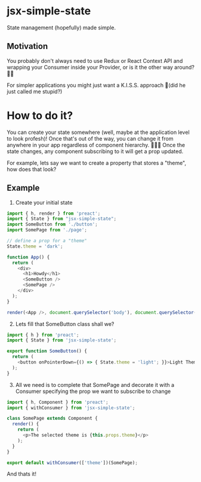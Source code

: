 # jsx-simple-state
State management (hopefully) made simple.

## Motivation
You probably don't always need to use Redux or React Context API and wrapping your Consumer inside your Provider, or is it the other way around? 🤷‍♂️

For simpler applications you might just want a K.I.S.S. approach 🤔(did he just called me stupid?)

# How to do it?
You can create your state somewhere (well, maybe at the application level to look profesh)! 
Once that's out of the way, you can change it from anywhere in your app regardless of component hierarchy. 🎉🎉🎉
Once the state changes, any component subscribing to it will get a prop updated.

For example, lets say we want to create a property that stores a "theme", how does that look?

## Example

1) Create your initial state
```javascript
import { h, render } from 'preact';
import { State } from "jsx-simple-state";
import SomeButton from './button';
import SomePage from './page';

// define a prop for a "theme"
State.theme = 'dark';

function App() {
  return (
    <div>
      <h1>Howdy</h1>
      <SomeButton />
      <SomePage />
    </div>
  );
}

render(<App />, document.querySelector('body'), document.querySelector('#app'));
```

2) Lets fill that SomeButton class shall we?
```javascript
import { h } from 'preact';
import { State } from 'jsx-simple-state';

export function SomeButton() {
  return (
    <button onPointerDown={() => { State.theme = 'light'; }}>Light Theme</button>
  );
}
```

3) All we need is to complete that SomePage and decorate it with a Consumer specifying the prop we want to subscribe to change
```javascript
import { h, Component } from 'preact';
import { withConsumer } from 'jsx-simple-state';

class SomePage extends Component {
  render() {
    return (
      <p>The selected theme is {this.props.theme}</p>
    );
  }
}

export default withConsumer(['theme'])(SomePage);
```

And thats it!

